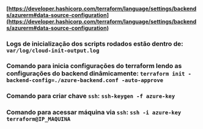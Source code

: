 #### [https://developer.hashicorp.com/terraform/language/settings/backends/azurerm#data-source-configuration](https://developer.hashicorp.com/terraform/language/settings/backends/azurerm#data-source-configuration)

### Logs de inicialização dos scripts rodados estão dentro de: `var/log/cloud-init-output.log`

### Comando para inicia configurações do terraform lendo as configurações do backend dinâmicamente: `terraform init -backend-config=./azure-backend.conf -auto-approve`

### Comando para criar chave `ssh`: `ssh-keygen -f azure-key`

### Comando para acessar máquina via `ssh`: `ssh -i azure-key terraform@IP_MAQUINA`

